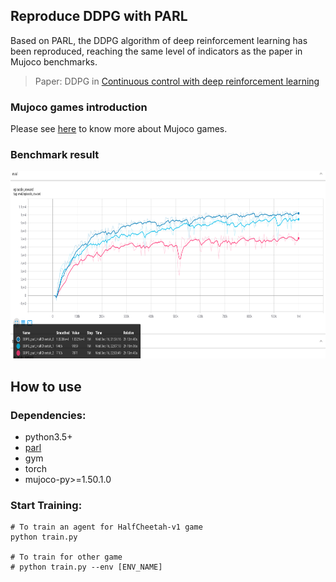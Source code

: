 ## Reproduce DDPG with PARL
Based on PARL, the DDPG algorithm of deep reinforcement learning has been reproduced, reaching the same level of indicators as the paper in Mujoco benchmarks.

> Paper: DDPG in [Continuous control with deep reinforcement learning](https://arxiv.org/abs/1509.02971)

### Mujoco games introduction
Please see [here](https://github.com/openai/mujoco-py) to know more about Mujoco games.

### Benchmark result

<img src=".benchmark/HalfCheetac-v1.png" width = "800" height ="300" alt="DDPG_HalfCheetah-v1"/>

## How to use
### Dependencies:
+ python3.5+
+ [parl](https://github.com/PaddlePaddle/PARL)
+ gym
+ torch
+ mujoco-py>=1.50.1.0

### Start Training:
```
# To train an agent for HalfCheetah-v1 game
python train.py

# To train for other game
# python train.py --env [ENV_NAME]

